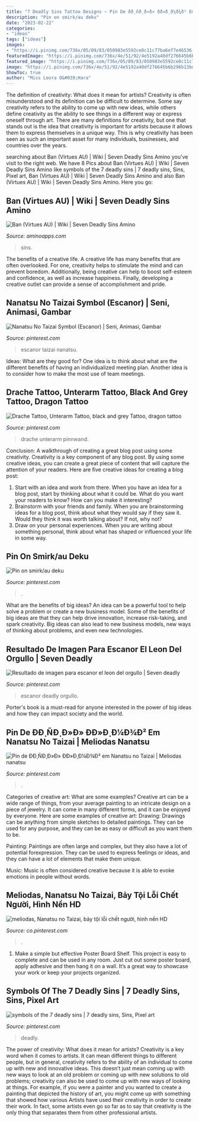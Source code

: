 ```yaml
---
title: "7 Deadly Sins Tattoo Designs ~ Pin De ðð¸ñð¸ð»ð» ðð»ð¸ð¼ð¾ð² Em Nanatsu No Taizai"
description: "Pin on smirk/au deku"
date: "2023-02-22"
categories:
- "ideas"
tags: ["ideas"]
images:
- "https://i.pinimg.com/736x/05/09/83/050983e5592ce0c11c77ba6ef7e46536---sins-level-.jpg"
featuredImage: "https://i.pinimg.com/736x/4e/51/92/4e5192a40df276645b6b296b13bd1e72.jpg"
featured_image: "https://i.pinimg.com/736x/05/09/83/050983e5592ce0c11c77ba6ef7e46536---sins-level-.jpg"
image: "https://i.pinimg.com/736x/4e/51/92/4e5192a40df276645b6b296b13bd1e72.jpg"
ShowToc: true
author: "Miss Leora O&#039;Hara"
---
```



The definition of creativity: What does it mean for artists?
Creativity is often misunderstood and its definition can be difficult to determine. Some say creativity refers to the ability to come up with new ideas, while others define creativity as the ability to see things in a different way or express oneself through art. There are many definitions for creativity, but one that stands out is the idea that creativity is important for artists because it allows them to express themselves in a unique way. This is why creativity has been seen as such an important asset for many individuals, businesses, and countries over the years.

	

		
searching about Ban (Virtues AU) | Wiki | Seven Deadly Sins Amino you've visit to the right web. We have 8 Pics about Ban (Virtues AU) | Wiki | Seven Deadly Sins Amino like symbols of the 7 deadly sins | 7 deadly sins, Sins, Pixel art, Ban (Virtues AU) | Wiki | Seven Deadly Sins Amino and also Ban (Virtues AU) | Wiki | Seven Deadly Sins Amino. Here you go:
		
    
## Ban (Virtues AU) | Wiki | Seven Deadly Sins Amino

<img loading=lazy src="http://pm1.narvii.com/6956/f77a3abae11f370a8476f1af24ef1a28b633026er1-300-438v2_uhq.jpg" onerror="this.onerror=null;this.src='https://tse2.mm.bing.net/th?id=OIP.MXflQ4l4Xt1TEFYkAtpdggAAAA&amp;pid=15.1';" alt="Ban (Virtues AU) | Wiki | Seven Deadly Sins Amino">

_Source: aminoapps.com_

>sins. 

	

The benefits of a creative life.
A creative life has many benefits that are often overlooked. For one, creativity helps to stimulate the mind and can prevent boredom. Additionally, being creative can help to boost self-esteem and confidence, as well as increase happiness. Finally, developing a creative outlet can provide a sense of accomplishment and pride.

    
## Nanatsu No Taizai Symbol (Escanor) | Seni, Animasi, Gambar

<img loading=lazy src="https://i.pinimg.com/736x/4e/51/92/4e5192a40df276645b6b296b13bd1e72.jpg" onerror="this.onerror=null;this.src='https://tse3.mm.bing.net/th?id=OIP.JMmyV_N7To7VV7knS5nnuwHaHa&amp;pid=15.1';" alt="Nanatsu No Taizai Symbol (Escanor) | Seni, Animasi, Gambar">

_Source: pinterest.com_

>escanor taizai nanatsu. 

	

Ideas: What are they good for?
One idea is to think about what are the different benefits of having an individualized meeting plan. Another idea is to consider how to make the most use of team meetings.

    
## Drache Tattoo, Unterarm Tattoo, Black And Grey Tattoo, Dragon Tattoo

<img loading=lazy src="https://i.pinimg.com/736x/bc/96/1f/bc961f5f7d314906e57059d046996323.jpg" onerror="this.onerror=null;this.src='https://tse1.mm.bing.net/th?id=OIP.qqDqHAO0CVQUpGaH3_grGwHaJ3&amp;pid=15.1';" alt="Drache Tattoo, Unterarm Tattoo, black and grey Tattoo, dragon tattoo">

_Source: pinterest.com_

>drache unterarm pinnwand. 

	

Conclusion: A walkthrough of creating a great blog post using some creativity.
Creativity is a key component of any blog post. By using some creative ideas, you can create a great piece of content that will capture the attention of your readers. Here are five creative ideas for creating a blog post: 
1. Start with an idea and work from there. When you have an idea for a blog post, start by thinking about what it could be. What do you want your readers to know? How can you make it interesting? 
2. Brainstorm with your friends and family. When you are brainstorming ideas for a blog post, think about what they would say if they saw it. Would they think it was worth talking about? If not, why not? 
3. Draw on your personal experiences. When you are writing about something personal, think about what has shaped or influenced your life in some way.

    
## Pin On Smirk/au Deku

<img loading=lazy src="https://i.pinimg.com/736x/ee/46/a8/ee46a80dae0b37f9b95667027d8f2e75--one-piece-manga-the-ojays.jpg" onerror="this.onerror=null;this.src='https://tse3.mm.bing.net/th?id=OIP.Lgs03ddUXLRvw7VFNFDTigHaLF&amp;pid=15.1';" alt="Pin on smirk/au deku">

_Source: pinterest.com_

>. 

	

What are the benefits of big ideas?
An idea can be a powerful tool to help solve a problem or create a new business model. Some of the benefits of big ideas are that they can help drive innovation, increase risk-taking, and spark creativity. Big ideas can also lead to new business models, new ways of thinking about problems, and even new technologies.

    
## Resultado De Imagen Para Escanor El Leon Del Orgullo | Seven Deadly

<img loading=lazy src="https://i.pinimg.com/736x/0f/90/ce/0f90cee4ba801d16b02fceb11909ed21.jpg" onerror="this.onerror=null;this.src='https://tse1.mm.bing.net/th?id=OIP.dEudI_8oBX3BM3AkoU9OCwHaEK&amp;pid=15.1';" alt="Resultado de imagen para escanor el leon del orgullo | Seven deadly">

_Source: pinterest.com_

>escanor deadly orgullo. 

	

Porter's book is a must-read for anyone interested in the power of big ideas and how they can impact society and the world.

    
## Pin De ÐÐ¸ÑÐ¸Ð»Ð» ÐÐ»Ð¸Ð¼Ð¾Ð² Em Nanatsu No Taizai | Meliodas Nanatsu

<img loading=lazy src="https://i.pinimg.com/736x/dd/b5/03/ddb503632f448aa53f629a22068bbacf.jpg" onerror="this.onerror=null;this.src='https://tse3.mm.bing.net/th?id=OIP.eObE7mLzPI31UzabC6XcYAHaHh&amp;pid=15.1';" alt="Pin de ÐÐ¸ÑÐ¸Ð»Ð» ÐÐ»Ð¸Ð¼Ð¾Ð² em Nanatsu no Taizai | Meliodas nanatsu">

_Source: pinterest.com_

>. 

	

Categories of creative art: What are some examples?
Creative art can be a wide range of things, from your average painting to an intricate design on a piece of jewelry. It can come in many different forms, and it can be enjoyed by everyone. Here are some examples of creative art:
Drawing: Drawings can be anything from simple sketches to detailed paintings. They can be used for any purpose, and they can be as easy or difficult as you want them to be.

Painting: Paintings are often large and complex, but they also have a lot of potential forexpression. They can be used to express feelings or ideas, and they can have a lot of elements that make them unique.

Music: Music is often considered creative because it is able to evoke emotions in people without words.

    
## Meliodas, Nanatsu No Taizai, Bảy Tội Lỗi Chết Người, Hình Nền HD

<img loading=lazy src="https://i.pinimg.com/736x/a7/dc/39/a7dc39be7d5980f4b2630f1985e130c5.jpg" onerror="this.onerror=null;this.src='https://tse2.mm.bing.net/th?id=OIP.I2TsIUbIzzNq8V-fToY7TQHaNK&amp;pid=15.1';" alt="meliodas, Nanatsu no Taizai, bảy tội lỗi chết người, hình nền HD">

_Source: co.pinterest.com_

>. 

	

1. Make a simple but effective Poster Board Shelf. This project is easy to complete and can be used in any room. Just cut out some poster board, apply adhesive and then hang it on a wall. It’s a great way to showcase your work or keep your projects organized.

    
## Symbols Of The 7 Deadly Sins | 7 Deadly Sins, Sins, Pixel Art

<img loading=lazy src="https://i.pinimg.com/736x/05/09/83/050983e5592ce0c11c77ba6ef7e46536---sins-level-.jpg" onerror="this.onerror=null;this.src='https://tse1.mm.bing.net/th?id=OIP.FuldN-VyThLCtI6YezOSxgFeCy&amp;pid=15.1';" alt="symbols of the 7 deadly sins | 7 deadly sins, Sins, Pixel art">

_Source: pinterest.com_

>deadly. 

	

The power of creativity: What does it mean for artists?
Creativity is a key word when it comes to artists. It can mean different things to different people, but in general, creativity refers to the ability of an individual to come up with new and innovative ideas. This doesn’t just mean coming up with new ways to look at an old problem or coming up with new solutions to old problems; creativity can also be used to come up with new ways of looking at things. For example, if you were a painter and you wanted to create a painting that depicted the history of art, you might come up with something that showed how various Artists have used their creativity in order to create their work. In fact, some artists even go so far as to say that creativity is the only thing that separates them from other professional artists.

